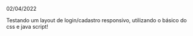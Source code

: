 02/04/2022

Testando um layout de login/cadastro responsivo, utilizando o básico do css e java script!
